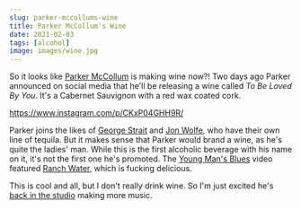 ```yaml
---
slug: parker-mccollums-wine
title: Parker McCollum's Wine
date: 2021-02-03
tags: [alcohol]
image: images/wine.jpg
---
```


So it looks like [Parker McCollum][parker] is making wine now?! Two days ago Parker announced on social media that he'll be releasing a wine called _To Be Loved By You_. It's a Cabernet Sauvignon with a red wax coated cork.

https://www.instagram.com/p/CKxP04GHH9R/

Parker joins the likes of [George Strait][george-strait] and [Jon Wolfe][jon-wolfe], who have their own line of tequila. But it makes sense that Parker would brand a wine, as he's quite the ladies' man. While this is the first alcoholic beverage with his name on it, it's not the first one he's promoted. The [Young Man's Blues][young-mans-blues] video featured [Ranch Water][ranch-water], which is fucking delicious.

This is cool and all, but I don't really drink wine. So I'm just excited he's [back in the studio][studio] making more music.

[parker]: https://www.instagram.com/parkermccollum
[studio]: https://twitter.com/ParkerMcCollum/status/1357041017854246920
[young-mans-blues]: https://youtu.be/CVWSWV5ws0Y
[ranch-water]: https://loneriverbevco.com
[george-strait]: https://codigo1530.com/
[jon-wolfe]: https://www.instagram.com/jonwolfecountry

